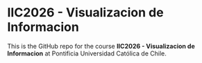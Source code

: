 # IIC2026 - Visualizacion de Informacion

This is the GitHub repo for the course **IIC2026 - Visualizacion de Informacion** at Pontificia Universidad Católica de Chile.

